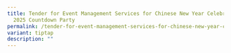 ```yaml
---
title: Tender for Event Management Services for Chinese New Year Celebrations
  2025 Countdown Party
permalink: /tender-for-event-management-services-for-chinese-new-year-celebrations-2025-countdown-party/
variant: tiptap
description: ""
---
```

